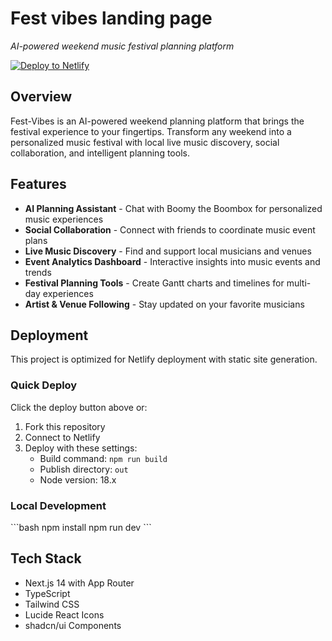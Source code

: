 # Fest vibes landing page

*AI-powered weekend music festival planning platform*

[![Deploy to Netlify](https://www.netlify.com/img/deploy/button.svg)](https://app.netlify.com/start/deploy?repository=https://github.com/aaronfeingold/fest-vibes-nola-landing-page)

## Overview

Fest-Vibes is an AI-powered weekend planning platform that brings the festival experience to your fingertips. Transform any weekend into a personalized music festival with local live music discovery, social collaboration, and intelligent planning tools.

## Features

- **AI Planning Assistant** - Chat with Boomy the Boombox for personalized music experiences
- **Social Collaboration** - Connect with friends to coordinate music event plans
- **Live Music Discovery** - Find and support local musicians and venues
- **Event Analytics Dashboard** - Interactive insights into music events and trends
- **Festival Planning Tools** - Create Gantt charts and timelines for multi-day experiences
- **Artist & Venue Following** - Stay updated on your favorite musicians

## Deployment

This project is optimized for Netlify deployment with static site generation.

### Quick Deploy

Click the deploy button above or:

1. Fork this repository
2. Connect to Netlify
3. Deploy with these settings:
   - Build command: `npm run build`
   - Publish directory: `out`
   - Node version: 18.x

### Local Development

\`\`\`bash
npm install
npm run dev
\`\`\`

## Tech Stack

- Next.js 14 with App Router
- TypeScript
- Tailwind CSS
- Lucide React Icons
- shadcn/ui Components
